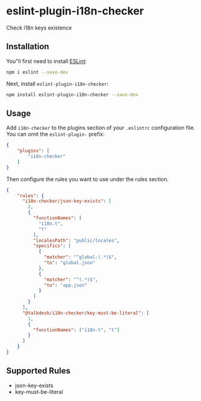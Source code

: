 # eslint-plugin-i18n-checker

Check i18n keys existence

## Installation

You"ll first need to install [ESLint](https://eslint.org/):

```sh
npm i eslint --save-dev
```

Next, install `eslint-plugin-i18n-checker`:

```sh
npm install eslint-plugin-i18n-checker --save-dev
```

## Usage

Add `i18n-checker` to the plugins section of your `.eslintrc` configuration file. You can omit the `eslint-plugin-` prefix:

```json
{
    "plugins": [
        "i18n-checker"
    ]
}
```


Then configure the rules you want to use under the rules section.

```json
{
    "rules": {
      "i18n-checker/json-key-exists": [
        2,
        {
          "functionNames": [
            "i18n.t",
            "t"
          ],
          "localesPath": "public/locales",
          "specifics": [
            {
              "matcher": "^global:(.*)$",
              "to": "global.json"
            },
            {
              "matcher": "^(.*)$",
              "to": "app.json"
            }
          ]
        }
      ],
      "@talkdesk/i18n-checker/key-must-be-literal": [
        1,
        {
          "functionNames": ["i18n.t", "t"]
        }
      ]
    }
}
```

## Supported Rules

* json-key-exists
* key-must-be-literal

